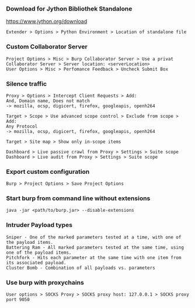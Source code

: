 ### Download for Jython Bibliothek Standalone
https://www.jython.org/download
```
Extender > Options > Python Environment > Location of standalone file
```

### Custom Collaborator Server
```
Project Options > Misc > Burp Collaborator Server > Use a privat Collaborator Server > Server location: <serverLocation>
User Options > Misc > Perfomance Feedback > Uncheck Submit Box
```

### Silence traffic 
```
Proxy > Options > Intercept Client Requests > Add:
And, Domain name, Does not match
-> mozilla, ocsp, digicert, firefox, googleapis, openh264

Target > Scope > Use advanced scope control > Exclude from scope > Add:
Any Protocol
-> mozilla, ocsp, digicert, firefox, googleapis, openh264

Target > Site map > Show only in-scope items

Dashboard > Live passive crawl from Proxy > Settings > Suite scope
Dashboard > Live audit from Proxy > Settings > Suite scope
```

### Export custom configuration 
```
Burp > Project Options > Save Project Options
```

### Start burp from command line without extensions
```
java -jar <path/to/burp.jar> --disable-extensions
```

### Intruder Payload types
```
Sniper - One of the marked parameters tested at a time, with one of the payload items.
Battering Ram - All marked parameters tested at the same time, using one of the payload items.
Pitchfork - Hits each parameter at the same time with one item from its associated payload.
Cluster Bomb - Combination of all payloads vs. parameters 
```

### Use burp with proxychains
```
User options > SOCKS Proxy > SOCKS proxy host: 127.0.0.1 > SOCKS proxy port 9050
```

